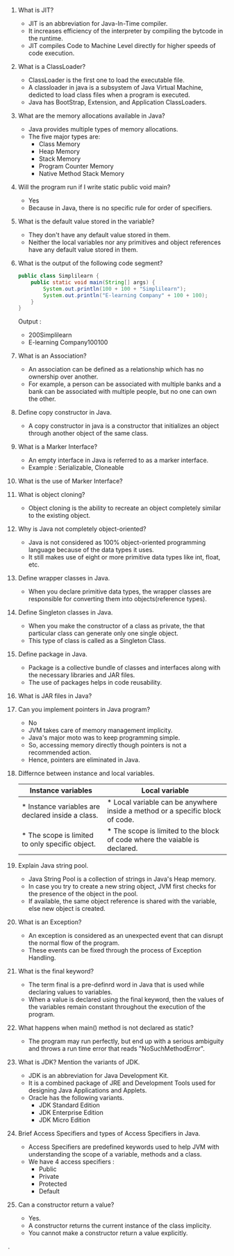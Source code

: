 1. What is JIT?
    * JIT is an abbreviation for Java-In-Time compiler.
    * It increases efficiency of the interpreter by compiling the bytcode in the runtime.
    * JIT compiles Code to Machine Level directly for higher speeds of code execution.
    

2. What is a ClassLoader?
    * ClassLoader is the first one to load the executable file.
    * A classloader in java is a subsystem of Java Virtual Machine, dedicted to load class files when a program is executed.
    * Java has BootStrap, Extension, and Application ClassLoaders.
    

3. What are the memory allocations available in Java?
    * Java provides multiple types of memory allocations.
    * The five major types are:
        * Class Memory
        * Heap Memory
        * Stack Memory
        * Program Counter Memory
        * Native Method Stack Memory
    

4. Will the program run if I write static public void main?
    * Yes
    * Because in Java, there is no specific rule for order of specifiers.
    

5. What is the default value stored in the variable?
    * They don't have any default value stored in them.
    * Neither the local variables nor any primitives and object references have any default value stored in them.

6. What is the output of the following code segment?
    ```java
    public class Simplilearn {
        public static void main(String[] args) {
            System.out.println(100 + 100 + "Simplilearn");
            System.out.println("E-learning Company" + 100 + 100);
        }
   }
   ```
   Output :
    * 200Simplilearn
    * E-learning Company100100
  
 
7. What is an Association?
    * An association can be defined as a relationship which has no ownership over another. 
    * For example, a person can be associated with multiple banks and a bank can be associated with multiple people, but no one can own the other.
    

8. Define copy constructor in Java.
    * A copy constructor in java is a constructor that initializes an object through another object of the same class.
    

9. What is a Marker Interface?
    * An empty interface in Java is referred to as a marker interface.
    * Example : Serializable, Cloneable
    

10. What is the use of Marker Interface?


11. What is object cloning?
    * Object cloning is the ability to recreate an object completely similar to the existing object.
    

12. Why is Java not completely object-oriented?
    * Java is not considered as 100% object-oriented programming language because of the data types it uses.
    * It still makes use of eight or more primitive data types like int, float, etc.
    

13. Define wrapper classes in Java.
    * When you declare primitive data types, the wrapper classes are responsible for converting them into objects(reference types).
    

14. Define Singleton classes in Java.
    * When you make the constructor of a class as private, the that particular class can generate only one single object.
    * This type of class is called as a Singleton Class.
    

15. Define package in Java.
    * Package is a collective bundle of classes and interfaces along with the necessary libraries and JAR files. 
    * The use of packages helps in code reusability.
    

16. What is JAR files in Java?


17. Can you implement pointers in Java program?
    * No
    * JVM takes care of memory management implicity.
    * Java's major moto was to keep programming simple.
    * So, accessing memory directly though pointers is not a recommended action.
    * Hence, pointers are eliminated in Java.
    

18. Differnce between instance and local variables.
    
    | Instance variables |  Local variable|
    |----|---|
    | * Instance variables are declared inside a class. |  * Local variable can be anywhere inside a method or a specific block of code. |
    | * The scope is limited to only specific object. | * The scope is limited to the block of code where the vaiable is declared. |
    
    
19. Explain Java string pool.
    * Java String Pool is a collection of strings in Java's Heap memory.
    * In case you try to create a new string object, JVM first checks for the presence of the object in the pool.
    * If available, the same object reference is shared with the variable, else new  object is created.

    
20. What is an Exception?
    * An exception is considered as an unexpected event that can disrupt the normal flow of the program. 
    * These events can be fixed through the process of Exception Handling.


21. What is the final keyword?
    * The term final is a pre-definrd word in Java that is used while declaring values to variables.
    * When a value is declared using the final keyword, then the values of the variables remain constant throughout the execution of the program.
    

22. What happens when main() method is not declared as static?
    * The program may run perfectly, but end up with a serious ambiguity and throws a run time error that reads "NoSuchMethodError".
    

23. What is JDK? Mention the variants of JDK.
    * JDK is an abbreviation for Java Development Kit.
    * It is a combined package of JRE and Development Tools used for designing Java Applications and Applets.
    * Oracle has the following variants.
        * JDK Standard Edition
        * JDK Enterprise Edition
        * JDK Micro Edition
    

24. Brief Access Specifiers and types of Access Specifiers in Java.
    * Access Specifiers are predefined keywords used to help JVM with understanding the scope of a variable, methods and a class.
    * We have 4 access specifiers :
        * Public
        * Private
        * Protected 
        * Default
    

25. Can a constructor return a value?
    * Yes.
    * A constructor returns the current instance of the class implicity.
    * You cannot make a constructor return a value explicitly.
    













.
    
